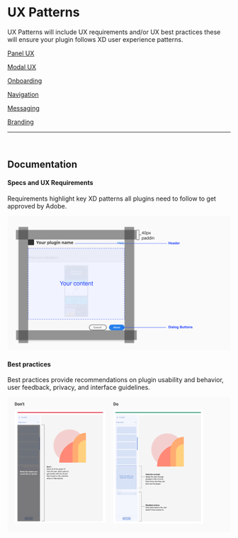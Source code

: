 # UX Patterns

UX Patterns will include UX requirements and/or UX best practices these will ensure your plugin follows XD user experience patterns.

[Panel UX](panel-ux.md)

[Modal UX](modal-ux.md)

[Onboarding](onboarding.md)

[Navigation](navigation.md)

[Messaging](messaging.md)

[Branding](branding.md)

----------

 <br />
 
## Documentation

#### Specs and UX Requirements

Requirements highlight key XD patterns all plugins need to follow to get approved by Adobe. 

![Example of specs and UX requirements](../ux-images/UX-Patterns-1-Specs.png)

#### Best practices

Best practices provide recommendations on plugin usability and behavior, user feedback, privacy, and interface guidelines. 

![Example of a UX best practice](../ux-images/UX-Patterns-2-Best-Practices.png)

